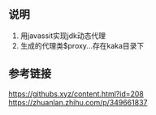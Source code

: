 ## 说明
1. 用javassit实现jdk动态代理
2. 生成的代理类$proxy...存在kaka目录下
## 参考链接
https://githubs.xyz/content.html?id=208
https://zhuanlan.zhihu.com/p/349661837